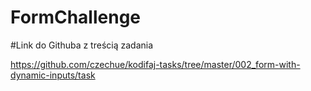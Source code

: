 # FormChallenge

#Link do Githuba z treścią zadania 

https://github.com/czechue/kodifaj-tasks/tree/master/002_form-with-dynamic-inputs/task
